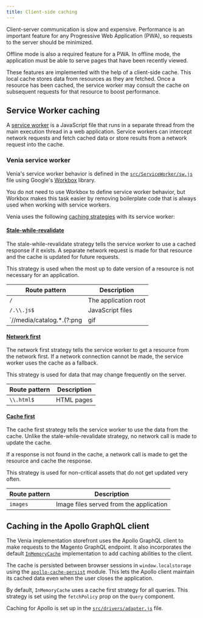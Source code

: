 ```yaml
---
title: Client-side caching
---
```


Client-server communication is slow and expensive.
Performance is an important feature for any Progressive Web Application (PWA), so
requests to the server should be minimized.

Offline mode is also a required feature for a PWA.
In offline mode, the application must be able to serve pages that have been recently viewed.

These features are implemented with the help of a client-side cache.
This local cache stores data from resources as they are fetched.
Once a resource has been cached, the service worker may consult the cache on subsequent requests for that resource to boost performance.

## Service Worker caching

A [service worker][] is a JavaScript file that runs in a separate thread from the main execution thread in a web application.
Service workers can intercept network requests and fetch cached data or store results from a network request into the cache.

### Venia service worker

Venia's service worker behavior is defined in the [`src/ServiceWorker/sw.js`][] file using Google's [Workbox][] library.

You do not need to use Workbox to define service worker behavior, but
Workbox makes this task easier by removing boilerplate code that is always used when working with service workers.

Venia uses the following [caching strategies][] with its service worker:

#### [Stale-while-revalidate][]

The stale-while-revalidate strategy tells the service worker to use a cached response if it exists.
A separate network request is made for that resource and the cache is updated for future requests.

This strategy is used when the most up to date version of a resource is not necessary for an application.

| Route pattern                                     | Description          |
| ------------------------------------------------- | -------------------- |
| `/`                                               | The application root |
| `/.\\.js$`                                        | JavaScript files     |
| `/\/media\/catalog.*\.(?:png|gif|jpg|jpeg|svg)$/` | Catalog image files  |

#### [Network first][]

The network first strategy tells the service worker to get a resource from the network first.
If a network connection cannot be made, the service worker uses the cache as a fallback.

This strategy is used for data that may change frequently on the server.

| Route pattern | Description |
| ------------- | ----------- |
| `\\.html$`    | HTML pages  |

#### [Cache first][]

The cache first strategy tells the service worker to use the data from the cache.
Unlike the stale-while-revalidate strategy, no network call is made to update the cache.

If a response is not found in the cache, a network call is made to get the resource and cache the response.

This strategy is used for non-critical assets that do not get updated very often.

| Route pattern | Description                             |
| ------------- | --------------------------------------- |
| `images`      | Image files served from the application |

## Caching in the Apollo GraphQL client

The Venia implementation storefront uses the Apollo GraphQL client to make requests to the Magento GraphQL endpoint.
It also incorporates the default [`InMemoryCache`][] implementation to add caching abilities to the client.

The cache is persisted between browser sessions in `window.localstorage` using the [`apollo-cache-persist`][] module.
This lets the Apollo client maintain its cached data even when the user closes the application.

By default, `InMemoryCache` uses a cache first strategy for all queries.
This strategy is set using the `fetchPolicy` prop on the `Query` component.

Caching for Apollo is set up in the [`src/drivers/adapter.js`][] file.

[service worker]: https://developers.google.com/web/ilt/pwa/introduction-to-service-worker
[`src/ServiceWorker/sw.js`]: https://github.com/magento/pwa-studio/blob/master/packages/venia-concept/src/ServiceWorker/sw.js
[workbox]: https://developers.google.com/web/tools/workbox/
[caching strategies]: https://developers.google.com/web/tools/workbox/modules/workbox-strategies
[stale-while-revalidate]: https://developers.google.com/web/fundamentals/instant-and-offline/offline-cookbook/#stale-while-revalidate
[network first]: https://developers.google.com/web/fundamentals/instant-and-offline/offline-cookbook/#network-falling-back-to-cache
[cache first]: https://developers.google.com/web/fundamentals/instant-and-offline/offline-cookbook/#cache-falling-back-to-network
[`inmemorycache`]: https://www.apollographql.com/docs/react/advanced/caching
[`apollo-cache-persist`]: https://github.com/apollographql/apollo-cache-persist
[`src/drivers/adapter.js`]: https://github.com/magento/pwa-studio/blob/master/packages/venia-ui/lib/drivers/adapter.js
